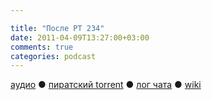 ```yaml
---

title: "После РТ 234"
date: 2011-04-09T13:27:00+03:00
comments: true
categories: podcast
---
```

[аудио](http://cdn.radio-t.com/rt234post.mp3) ● [пиратский torrent](http://pirates.radio-t.com/torrents/rt234post.mp3.torrent) ● [лог чата](http://chat.radio-t.com/logs/radio-t-234.html) ● [wiki](http://wiki.radio-t.com/%D0%9F%D0%BE%D1%81%D0%BB%D0%B5_%D0%A0%D0%A2_234)<audio src="http://cdn.radio-t.com/rt234post.mp3" preload="none">
